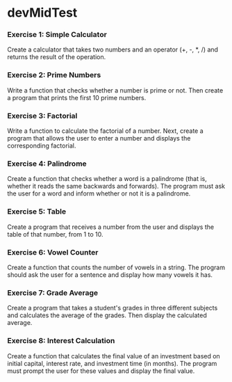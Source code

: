 # devMidTest

### Exercise 1: Simple Calculator
Create a calculator that takes two numbers and an operator (+, -, *, /) and returns the result of the operation.

### Exercise 2: Prime Numbers
Write a function that checks whether a number is prime or not. Then create a program that prints the first 10 prime numbers.

### Exercise 3: Factorial
Write a function to calculate the factorial of a number. Next, create a program that allows the user to enter a number and displays the corresponding factorial.

### Exercise 4: Palindrome
Create a function that checks whether a word is a palindrome (that is, whether it reads the same backwards and forwards). The program must ask the user for a word and inform whether or not it is a palindrome.

### Exercise 5: Table
Create a program that receives a number from the user and displays the table of that number, from 1 to 10.

### Exercise 6: Vowel Counter
Create a function that counts the number of vowels in a string. The program should ask the user for a sentence and display how many vowels it has.

### Exercise 7: Grade Average
Create a program that takes a student's grades in three different subjects and calculates the average of the grades. Then display the calculated average.

### Exercise 8: Interest Calculation
Create a function that calculates the final value of an investment based on initial capital, interest rate, and investment time (in months). The program must prompt the user for these values and display the final value.